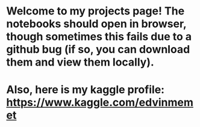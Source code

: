 # Welcome to my projects page! The notebooks should open in browser, though sometimes this fails due to a github bug (if so, you can download them and view them locally). 

# Also, here is my kaggle profile: https://www.kaggle.com/edvinmemet

